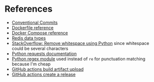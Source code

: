 # References

- [Conventional Commits](https://www.conventionalcommits.org/en/v1.0.0)
- [Dockerfile reference](https://docs.docker.com/engine/reference/builder/)
- [Docker Compose reference](https://docs.docker.com/compose/compose-file/)
- [Redis data types](https://redis.io/topics/data-types)
- [StackOverflow: Remove whitespace using Python](https://stackoverflow.com/a/3984615) since whitespace could be several characters
- [Python requests documentation](https://docs.python-requests.org/en/master/)
- [Python regex module](https://bitbucket.org/mrabarnett/mrab-regex/src/hg/README.rst) used instead of `re` for punctuation matching because I'm cheap
- [GitHub actions build artifact upload](https://github.com/marketplace/actions/upload-a-build-artifact?version=v2.2.4)
- [GitHub actions create a release](https://github.com/marketplace/actions/gh-release)
